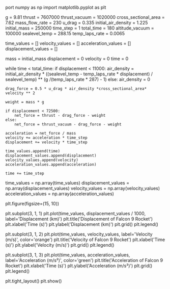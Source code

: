 port numpy as np
import matplotlib.pyplot as plt

g = 9.81
thrust = 7607000
thrust_vacuum = 1020000
cross_sectional_area = 7.62
mass_flow_rate = 230
u_drag = 0.335
initial_air_density = 1.225
initial_mass = 250000
time_step = 1
total_time = 180
altitude_vacuum = 100000
sealevel_temp = 288.15
temp_laps_rate = 0.0065

time_values = []
velocity_values = []
acceleration_values = []
displacement_values = []

mass = initial_mass
displacement = 0
velocity = 0
time = 0

while time < total_time:
    if displacement < 11000:
        air_density = initial_air_density * ((sealevel_temp - temp_laps_rate * displacement) / sealevel_temp) ** (g /(temp_laps_rate * 287) - 1)
    else:
        air_density = 0
    
    drag_force = 0.5 * u_drag * air_density *cross_sectional_area* velocity ** 2

    weight = mass * g

    if displacement < 72500:
        net_force = thrust - drag_force - weight
    else:
        net_force = thrust_vacuum - drag_force - weight
    
    acceleration = net_force / mass
    velocity += acceleration * time_step
    displacement += velocity * time_step

    time_values.append(time)
    displacement_values.append(displacement)
    velocity_values.append(velocity)
    acceleration_values.append(acceleration)

    time += time_step

time_values = np.array(time_values)
displacement_values = np.array(displacement_values)
velocity_values = np.array(velocity_values)
acceleration_values = np.array(acceleration_values)

plt.figure(figsize=(15, 10))

plt.subplot(3, 1, 1)
plt.plot(time_values, displacement_values / 1000, label='Displacement (km)')
plt.title('Displacement of Falcon 9 Rocket')
plt.xlabel('Time (s)')
plt.ylabel('Displacement (km)')
plt.grid()
plt.legend()

plt.subplot(3, 1, 2)
plt.plot(time_values, velocity_values, label='Velocity (m/s)', color='orange')
plt.title('Velocity of Falcon 9 Rocket')
plt.xlabel('Time (s)')
plt.ylabel('Velocity (m/s)')
plt.grid()
plt.legend()

plt.subplot(3, 1, 3)
plt.plot(time_values, acceleration_values, label='Acceleration (m/s²)', color='green')
plt.title('Acceleration of Falcon 9 Rocket')
plt.xlabel('Time (s)')
plt.ylabel('Acceleration (m/s²)')
plt.grid()
plt.legend()

plt.tight_layout()
plt.show()
    
